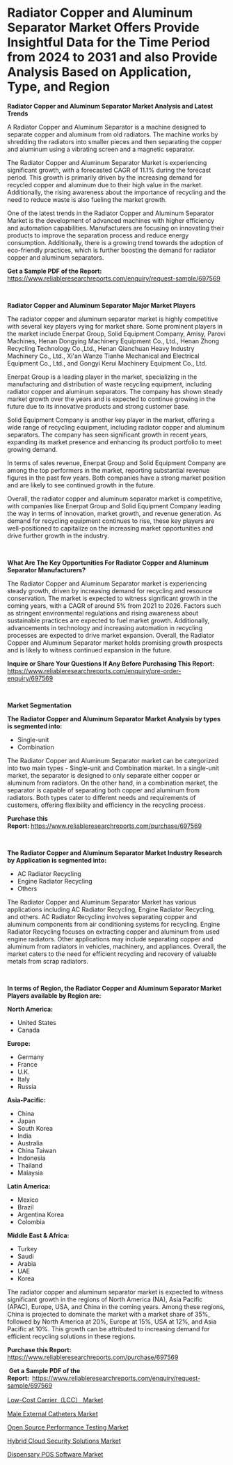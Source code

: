 <p><h1>Radiator Copper and Aluminum Separator Market Offers Provide Insightful Data for the Time Period from 2024 to 2031 and also Provide Analysis Based on Application, Type, and Region</h1></p><p><strong>Radiator Copper and Aluminum Separator Market Analysis and Latest Trends</strong></p>
<p><p>A Radiator Copper and Aluminum Separator is a machine designed to separate copper and aluminum from old radiators. The machine works by shredding the radiators into smaller pieces and then separating the copper and aluminum using a vibrating screen and a magnetic separator.</p><p>The Radiator Copper and Aluminum Separator Market is experiencing significant growth, with a forecasted CAGR of 11.1% during the forecast period. This growth is primarily driven by the increasing demand for recycled copper and aluminum due to their high value in the market. Additionally, the rising awareness about the importance of recycling and the need to reduce waste is also fueling the market growth.</p><p>One of the latest trends in the Radiator Copper and Aluminum Separator Market is the development of advanced machines with higher efficiency and automation capabilities. Manufacturers are focusing on innovating their products to improve the separation process and reduce energy consumption. Additionally, there is a growing trend towards the adoption of eco-friendly practices, which is further boosting the demand for radiator copper and aluminum separators.</p></p>
<p><strong>Get a Sample PDF of the Report:&nbsp;</strong> <a href="https://www.reliableresearchreports.com/enquiry/request-sample/697569">https://www.reliableresearchreports.com/enquiry/request-sample/697569</a></p>
<p>&nbsp;</p>
<p><strong>Radiator Copper and Aluminum Separator Major Market Players</strong></p>
<p><p>The radiator copper and aluminum separator market is highly competitive with several key players vying for market share. Some prominent players in the market include Enerpat Group, Solid Equipment Company, Amisy, Parovi Machines, Henan Dongying Machinery Equipment Co., Ltd., Henan Zhong Recycling Technology Co.,Ltd., Henan Qianchuan Heavy Industry Machinery Co., Ltd., Xi'an Wanze Tianhe Mechanical and Electrical Equipment Co., Ltd., and Gongyi Kerui Machinery Equipment Co., Ltd.</p><p>Enerpat Group is a leading player in the market, specializing in the manufacturing and distribution of waste recycling equipment, including radiator copper and aluminum separators. The company has shown steady market growth over the years and is expected to continue growing in the future due to its innovative products and strong customer base.</p><p>Solid Equipment Company is another key player in the market, offering a wide range of recycling equipment, including radiator copper and aluminum separators. The company has seen significant growth in recent years, expanding its market presence and enhancing its product portfolio to meet growing demand.</p><p>In terms of sales revenue, Enerpat Group and Solid Equipment Company are among the top performers in the market, reporting substantial revenue figures in the past few years. Both companies have a strong market position and are likely to see continued growth in the future.</p><p>Overall, the radiator copper and aluminum separator market is competitive, with companies like Enerpat Group and Solid Equipment Company leading the way in terms of innovation, market growth, and revenue generation. As demand for recycling equipment continues to rise, these key players are well-positioned to capitalize on the increasing market opportunities and drive further growth in the industry.</p></p>
<p>&nbsp;</p>
<p><strong>What Are The Key Opportunities For Radiator Copper and Aluminum Separator Manufacturers?</strong></p>
<p><p>The Radiator Copper and Aluminum Separator market is experiencing steady growth, driven by increasing demand for recycling and resource conservation. The market is expected to witness significant growth in the coming years, with a CAGR of around 5% from 2021 to 2026. Factors such as stringent environmental regulations and rising awareness about sustainable practices are expected to fuel market growth. Additionally, advancements in technology and increasing automation in recycling processes are expected to drive market expansion. Overall, the Radiator Copper and Aluminum Separator market holds promising growth prospects and is likely to witness continued expansion in the future.</p></p>
<p><strong>Inquire or Share Your Questions If Any Before Purchasing This Report:</strong> <a href="https://www.reliableresearchreports.com/enquiry/pre-order-enquiry/697569">https://www.reliableresearchreports.com/enquiry/pre-order-enquiry/697569</a></p>
<p>&nbsp;</p>
<p><strong>Market Segmentation</strong></p>
<p><strong>The Radiator Copper and Aluminum Separator Market Analysis by types is segmented into:</strong></p>
<p><ul><li>Single-unit</li><li>Combination</li></ul></p>
<p><p>The Radiator Copper and Aluminum Separator market can be categorized into two main types - Single-unit and Combination market. In a single-unit market, the separator is designed to only separate either copper or aluminum from radiators. On the other hand, in a combination market, the separator is capable of separating both copper and aluminum from radiators. Both types cater to different needs and requirements of customers, offering flexibility and efficiency in the recycling process.</p></p>
<p><strong>Purchase this Report:&nbsp;</strong><a href="https://www.reliableresearchreports.com/purchase/697569">https://www.reliableresearchreports.com/purchase/697569</a></p>
<p>&nbsp;</p>
<p><strong>The Radiator Copper and Aluminum Separator Market Industry Research by Application is segmented into:</strong></p>
<p><ul><li>AC Radiator Recycling</li><li>Engine Radiator Recycling</li><li>Others</li></ul></p>
<p><p>The Radiator Copper and Aluminum Separator Market has various applications including AC Radiator Recycling, Engine Radiator Recycling, and others. AC Radiator Recycling involves separating copper and aluminum components from air conditioning systems for recycling. Engine Radiator Recycling focuses on extracting copper and aluminum from used engine radiators. Other applications may include separating copper and aluminum from radiators in vehicles, machinery, and appliances. Overall, the market caters to the need for efficient recycling and recovery of valuable metals from scrap radiators.</p></p>
<p>&nbsp;</p>
<p><strong>In terms of Region, the Radiator Copper and Aluminum Separator Market Players available by Region are:</strong></p>
<p>
    <p> <strong> North America: </strong>
        <ul>
            <li>United States</li>
            <li>Canada</li>
        </ul>
        </p> 
    <p> <strong> Europe: </strong>
        <ul>
            <li>Germany</li>
            <li>France</li>
            <li>U.K.</li>
            <li>Italy</li>
            <li>Russia</li>
        </ul>
        </p> 
    <p> <strong> Asia-Pacific: </strong>
        <ul>
            <li>China</li>
            <li>Japan</li>
            <li>South Korea</li>
            <li>India</li>
            <li>Australia</li>
            <li>China Taiwan</li>
            <li>Indonesia</li>
            <li>Thailand</li>
            <li>Malaysia</li>
        </ul>
        </p> 
    <p> <strong> Latin America: </strong>
        <ul>
            <li>Mexico</li>
            <li>Brazil</li>
            <li>Argentina Korea</li>
            <li>Colombia</li>
        </ul>
        </p> 
    <p> <strong> Middle East & Africa: </strong>
        <ul>
            <li>Turkey</li>
            <li>Saudi</li>
            <li>Arabia</li>
            <li>UAE</li>
            <li>Korea</li>
        </ul>
    </p>
    </p>
<p><p>The radiator copper and aluminum separator market is expected to witness significant growth in the regions of North America (NA), Asia Pacific (APAC), Europe, USA, and China in the coming years. Among these regions, China is projected to dominate the market with a market share of 35%, followed by North America at 20%, Europe at 15%, USA at 12%, and Asia Pacific at 10%. This growth can be attributed to increasing demand for efficient recycling solutions in these regions.</p></p>
<p><strong>Purchase this Report: </strong><a href="https://www.reliableresearchreports.com/purchase/697569">https://www.reliableresearchreports.com/purchase/697569</a></p>
<p>&nbsp;<strong>Get a Sample PDF of the Report:&nbsp;&nbsp;</strong><a href="https://www.reliableresearchreports.com/enquiry/request-sample/697569">https://www.reliableresearchreports.com/enquiry/request-sample/697569</a></p>
<p><strong></strong></p>
<p><p><a href="https://github.com/antony131rp/Market-Research-Report-List-2/blob/main/low-cost-carrierlcc-market.md">Low-Cost Carrier（LCC） Market</a></p><p><a href="https://github.com/cecuraprangm/Market-Research-Report-List-1/blob/main/male-external-catheters-market.md">Male External Catheters Market</a></p><p><a href="https://medium.com/@lolitanader/open-source-performance-testing-market-exploring-market-share-market-trends-and-future-growth-76453b867558">Open Source Performance Testing Market</a></p><p><a href="https://medium.com/@lolitanader/hybrid-cloud-security-solutions-market-insights-into-market-cagr-market-trends-and-growth-03434148d1e0">Hybrid Cloud Security Solutions Market</a></p><p><a href="https://medium.com/p/e467ed83608f/edit">Dispensary POS Software Market</a></p></p>